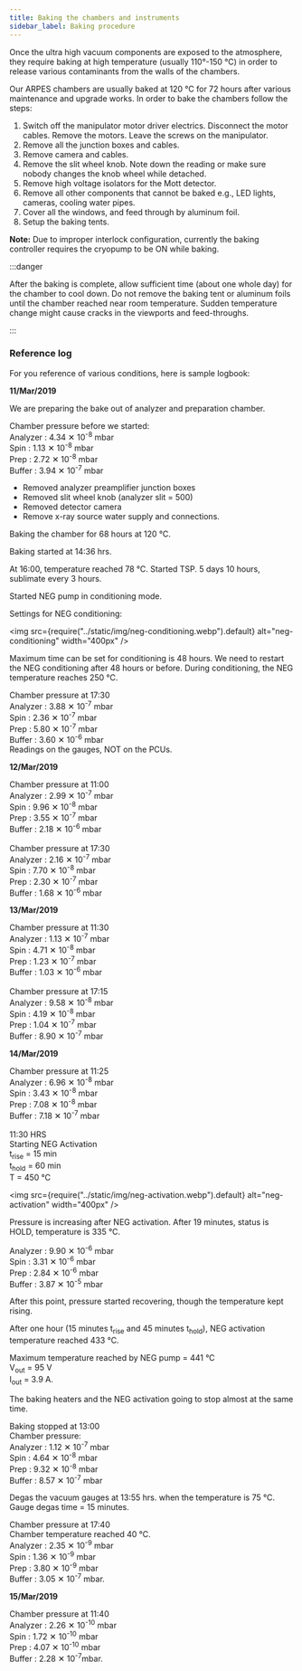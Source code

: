 ```yaml
---
title: Baking the chambers and instruments
sidebar_label: Baking procedure
---
```


Once the ultra high vacuum components are exposed to the atmosphere, they
require baking at high temperature (usually 110°-150&nbsp;°C) in order to
release various contaminants from the walls of the chambers.

Our ARPES chambers are usually baked at 120&nbsp;°C for 72 hours after various
maintenance and upgrade works. In order to bake the chambers follow the steps:

1. Switch off the manipulator motor driver electrics. Disconnect the motor
cables. Remove the motors. Leave the screws on the manipulator.
2. Remove all the junction boxes and cables.
3. Remove camera and cables.
4. Remove the slit wheel knob. Note down the reading or make sure nobody changes
the knob wheel while detached.
5. Remove high voltage isolators for the Mott detector.
6. Remove all other components that cannot be baked e.g., LED lights, cameras,
cooling water pipes.
7. Cover all the windows, and feed through by aluminum foil.
8. Setup the baking tents.

**Note:** Due to improper interlock configuration, currently the baking
controller requires the cryopump to be ON while baking.

:::danger

After the baking is complete, allow sufficient time (about one whole day) for
the chamber to cool down. Do not remove the baking tent or aluminum foils until
the chamber reached near room temperature. Sudden temperature change might
cause cracks in the viewports and feed-throughs.

:::

### Reference log
For you reference of various conditions, here is sample logbook:

**11/Mar/2019**

We are preparing the bake out of analyzer and preparation chamber.

Chamber pressure before we started: <br/>
Analyzer : 4.34 ✕ 10<sup>-8</sup> mbar <br/>
Spin : 1.13 ✕ 10<sup>-8</sup> mbar <br/>
Prep : 2.72 ✕ 10<sup>-8</sup> mbar <br/>
Buffer : 3.94 ✕ 10<sup>-7</sup> mbar <br/>

- Removed analyzer preamplifier junction boxes
- Removed slit wheel knob (analyzer slit = 500)
- Removed detector camera
- Remove x-ray source water supply and connections.

Baking the chamber for 68 hours at 120&nbsp;°C.

Baking started at 14:36 hrs.

At 16:00, temperature reached 78&nbsp;°C. Started TSP. 5 days 10 hours,
sublimate every 3 hours.

Started NEG pump in conditioning mode.

Settings for NEG conditioning:

<img src={require("../static/img/neg-conditioning.webp").default} alt="neg-conditioning" width="400px" />

Maximum time can be set for conditioning is 48 hours. We need to restart the NEG
conditioning after 48 hours or before. During conditioning, the NEG temperature
reaches 250&nbsp;°C.

Chamber pressure at 17:30 <br/>
Analyzer : 3.88 ✕ 10<sup>-7</sup> mbar <br/>
Spin : 2.36 ✕ 10<sup>-7</sup> mbar <br/>
Prep : 5.80 ✕ 10<sup>-7</sup> mbar <br/>
Buffer : 3.60 ✕ 10<sup>-6</sup> mbar <br/>
Readings on the gauges, NOT on the PCUs. <br/>

**12/Mar/2019**

Chamber pressure at 11:00 <br/>
Analyzer : 2.99 ✕ 10<sup>-7</sup> mbar <br/>
Spin : 9.96 ✕ 10<sup>-8</sup> mbar <br/>
Prep : 3.55 ✕ 10<sup>-7</sup> mbar <br/>
Buffer : 2.18 ✕ 10<sup>-6</sup> mbar <br/>
<br/>
Chamber pressure at 17:30 <br/>
Analyzer : 2.16 ✕ 10<sup>-7</sup> mbar <br/>
Spin : 7.70 ✕ 10<sup>-8</sup> mbar <br/>
Prep : 2.30 ✕ 10<sup>-7</sup> mbar <br/>
Buffer : 1.68 ✕ 10<sup>-6</sup> mbar <br/>

**13/Mar/2019**

Chamber pressure at 11:30 <br/>
Analyzer : 1.13 ✕ 10<sup>-7</sup> mbar <br/>
Spin : 4.71 ✕ 10<sup>-8</sup> mbar <br/>
Prep : 1.23 ✕ 10<sup>-7</sup> mbar <br/>
Buffer : 1.03 ✕ 10<sup>-6</sup> mbar <br/>
<br/>
Chamber pressure at 17:15 <br/>
Analyzer : 9.58 ✕ 10<sup>-8</sup> mbar <br/>
Spin : 4.19 ✕ 10<sup>-8</sup> mbar <br/>
Prep : 1.04 ✕ 10<sup>-7</sup> mbar <br/>
Buffer : 8.90 ✕ 10<sup>-7</sup> mbar <br/>

**14/Mar/2019**

Chamber pressure at 11:25 <br/>
Analyzer : 6.96 ✕ 10<sup>-8</sup> mbar <br/>
Spin : 3.43 ✕ 10<sup>-8</sup> mbar <br/>
Prep : 7.08 ✕ 10<sup>-8</sup> mbar <br/>
Buffer : 7.18 ✕ 10<sup>-7</sup> mbar <br/>
<br/>
11:30 HRS <br/>
Starting NEG Activation <br/>
t<sub>rise</sub> = 15 min <br/>
t<sub>hold</sub> = 60 min <br/>
T = 450 °C <br/>

<img src={require("../static/img/neg-activation.webp").default} alt="neg-activation" width="400px" />

Pressure is increasing after NEG activation. After 19 minutes, status is HOLD,
temperature is 335&nbsp;°C.

Analyzer : 9.90 ✕ 10<sup>-6</sup> mbar <br/>
Spin : 3.31 ✕ 10<sup>-6</sup> mbar <br/>
Prep : 2.84 ✕ 10<sup>-6</sup> mbar <br/>
Buffer : 3.87 ✕ 10<sup>-5</sup> mbar <br/>

After this point, pressure started recovering, though the temperature kept
rising.

After one hour (15 minutes t<sub>rise</sub> and 45 minutes t<sub>hold</sub>),
NEG activation temperature reached 433&nbsp;°C.

Maximum temperature reached by NEG pump = 441&nbsp;°C <br/>
V<sub>out</sub> = 95 V <br/>
I<sub>out</sub> = 3.9 A. <br/>

The baking heaters and the NEG activation going to stop almost at the same time.

Baking stopped at 13:00 <br/>
Chamber pressure: <br/>
Analyzer : 1.12 ✕ 10<sup>-7</sup> mbar <br/>
Spin : 4.64 ✕ 10<sup>-8</sup> mbar <br/>
Prep : 9.32 ✕ 10<sup>-8</sup> mbar <br/>
Buffer : 8.57 ✕ 10<sup>-7</sup> mbar <br/>

Degas the vacuum gauges at 13:55 hrs. when the temperature is 75&nbsp;°C. <br/>
Gauge degas time = 15 minutes. <br/>

Chamber pressure at 17:40 <br/>
Chamber temperature reached 40 °C. <br/>
Analyzer : 2.35 ✕ 10<sup>-9</sup> mbar <br/>
Spin : 1.36 ✕ 10<sup>-9</sup> mbar <br/>
Prep : 3.80 ✕ 10<sup>-9</sup> mbar <br/>
Buffer : 3.05 ✕ 10<sup>-7</sup> mbar. <br/>

**15/Mar/2019**

Chamber pressure at 11:40 <br/>
Analyzer : 2.26 ✕ 10<sup>-10</sup> mbar <br/>
Spin : 1.72 ✕ 10<sup>-10</sup> mbar <br/>
Prep : 4.07 ✕ 10<sup>-10</sup> mbar <br/>
Buffer : 2.28 ✕ 10<sup>-7</sup>mbar.
